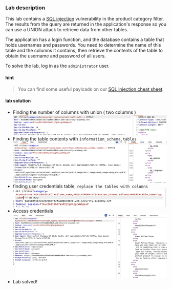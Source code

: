 

### Lab description

This lab contains a [SQL injection](https://portswigger.net/web-security/sql-injection) vulnerability in the product category filter. The results from the query are returned in the application's response so you can use a UNION attack to retrieve data from other tables.

The application has a login function, and the database contains a table that holds usernames and passwords. You need to determine the name of this table and the columns it contains, then retrieve the contents of the table to obtain the username and password of all users.

To solve the lab, log in as the `administrator` user.


#### hint

> You can find some useful payloads on our [SQL injection cheat sheet](https://portswigger.net/web-security/sql-injection/cheat-sheet).


#### lab solution

- Finding the number of columns with union ( two columns )
![](/static/img/Pasted_image_20230606112249.png)
- Finding the table contents with `information_schema.tables`
![](/static/img/Pasted_image_20230606112818.png)
- finding user credentials table, `replace the tables with columns`
![](/static/img/Pasted_image_20230606113204.png)
- Access credentials
![](/static/img/Pasted_image_20230606113538.png)
- Lab solved!
